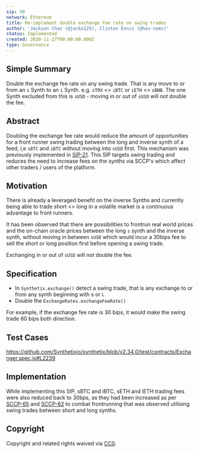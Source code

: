 ```yaml
---
sip: 98
network: Ethereum
title: Re-implement double exchange fee rate on swing trades
author: 'Jackson Chan (@jacko125), Clinton Ennis (@hav-noms)'
status: Implemented
created: 2020-11-27T00:00:00.000Z
type: Governance
---
```


## Simple Summary

<!--"If you can't explain it simply, you don't understand it well enough." Provide a simplified and layman-accessible explanation of the SIP.-->

Double the exchange fee rate on any swing trade. That is any move to or from an `s` Synth to an `i` Synth. e.g. `sTRX` <> `iBTC` or `iETH` <> `sBNB`. The one Synth excluded from this is `sUSD` - moving in or out of `sUSD` will _not_ double the fee.

## Abstract

<!--A short (~200 word) description of the technical issue being addressed.-->

Doubling the exchange fee rate would reduce the amount of opportunities for a front runner swing trading between the long and inverse synth of a feed, i,e `sBTC` and `iBTC` without moving into `sUSD` first. This mechanism was previously implemented in [SIP-21](./sip-21). This SIP targets swing trading and reduces the need to increase fees on the synths via SCCP's which affect other traders / users of the platform.

## Motivation

<!--The motivation is critical for SIPs that want to change Synthetix. It should clearly explain why the existing protocol specification is inadequate to address the problem that the SIP solves. SIP submissions without sufficient motivation may be rejected outright.-->

There is already a leveraged benefit on the inverse Synths and currently being able to trade short <> long in a volatile market is a continuous advantage to front runners.

It has been observed that there are possibilities to frontrun real world prices and the on-chain oracle prices between the long `s` synth and the inverse synth, without moving in between `sUSD` which would incur a 30bips fee to sell the short or long position first before opening a swing trade.

Exchanging in or out of `sUSD` will _not_ double the fee.

## Specification

<!--The technical specification should describe the syntax and semantics of any new feature.-->

- In `Synthetix.exchange()` detect a swing trade, that is any exchange to or from any synth beginning with s or i.
- Double the `ExchangeRates.exchangeFeeRate()`

For example, if the exchange fee rate is 30 bips, it would make the swing trade 60 bips both direction.

## Test Cases

<!--Test cases for an implementation are mandatory for SIPs but can be included with the implementation..-->
https://github.com/Synthetixio/synthetix/blob/v2.34.0/test/contracts/Exchanger.spec.js#L2239

## Implementation

<!--The implementations must be completed before any SIP is given status "Implemented", but it need not be completed before the SIP is "Approved". While there is merit to the approach of reaching consensus on the specification and rationale before writing code, the principle of "rough consensus and running code" is still useful when it comes to resolving many discussions of API details.-->

While implementing this SIP, sBTC and iBTC, sETH and iETH trading fees were also reduced back to 30bps, as they had been increased as per [SCCP-65](https://sips.synthetix.io/sccp/sccp-65) and [SCCP-62](https://sips.synthetix.io/sccp/sccp-62) to combat frontrunning that was observed utilising swing trades between short and long synths.

## Copyright

Copyright and related rights waived via [CC0](https://creativecommons.org/publicdomain/zero/1.0/).

